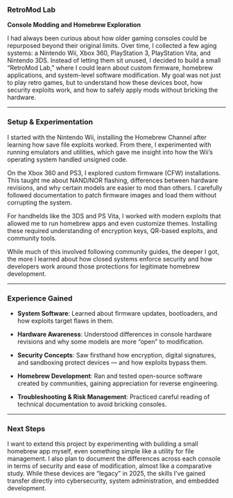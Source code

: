 ### **RetroMod Lab**

**Console Modding and Homebrew Exploration**

I had always been curious about how older gaming consoles could be repurposed beyond their original limits. Over time, I collected a few aging systems: a Nintendo Wii, Xbox 360, PlayStation 3, PlayStation Vita, and Nintendo 3DS. Instead of letting them sit unused, I decided to build a small “RetroMod Lab,” where I could learn about custom firmware, homebrew applications, and system-level software modification. My goal was not just to play retro games, but to understand how these devices boot, how security exploits work, and how to safely apply mods without bricking the hardware.

---

### **Setup & Experimentation**

I started with the Nintendo Wii, installing the Homebrew Channel after learning how save file exploits worked. From there, I experimented with running emulators and utilities, which gave me insight into how the Wii’s operating system handled unsigned code.

On the Xbox 360 and PS3, I explored custom firmware (CFW) installations. This taught me about NAND/NOR flashing, differences between hardware revisions, and why certain models are easier to mod than others. I carefully followed documentation to patch firmware images and load them without corrupting the system.

For handhelds like the 3DS and PS Vita, I worked with modern exploits that allowed me to run homebrew apps and even customize themes. Installing these required understanding of encryption keys, QR-based exploits, and community tools.

While much of this involved following community guides, the deeper I got, the more I learned about how closed systems enforce security and how developers work around those protections for legitimate homebrew development.

---

### **Experience Gained**

* **System Software**: Learned about firmware updates, bootloaders, and how exploits target flaws in them.

* **Hardware Awareness**: Understood differences in console hardware revisions and why some models are more “open” to modification.

* **Security Concepts**: Saw firsthand how encryption, digital signatures, and sandboxing protect devices — and how exploits bypass them.

* **Homebrew Development**: Ran and tested open-source software created by communities, gaining appreciation for reverse engineering.

* **Troubleshooting & Risk Management**: Practiced careful reading of technical documentation to avoid bricking consoles.

---

### **Next Steps**

I want to extend this project by experimenting with building a small homebrew app myself, even something simple like a utility for file management. I also plan to document the differences across each console in terms of security and ease of modification, almost like a comparative study. While these devices are “legacy” in 2025, the skills I’ve gained transfer directly into cybersecurity, system administration, and embedded development.

